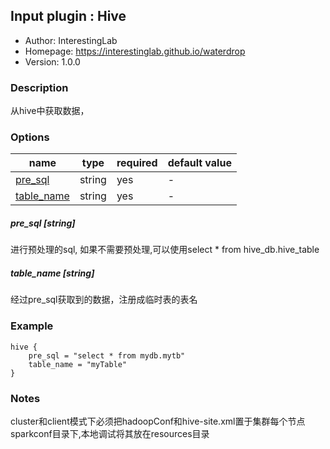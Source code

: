 ## Input plugin : Hive

* Author: InterestingLab
* Homepage: https://interestinglab.github.io/waterdrop
* Version: 1.0.0

### Description

从hive中获取数据，

### Options

| name | type | required | default value |
| --- | --- | --- | --- |
| [pre_sql](#pre_sql-string) | string | yes | - |
| [table_name](#table_name-string) | string | yes | - |


##### pre_sql [string]

进行预处理的sql, 如果不需要预处理,可以使用select * from hive_db.hive_table

##### table_name [string]

经过pre_sql获取到的数据，注册成临时表的表名



### Example

```
hive {
    pre_sql = "select * from mydb.mytb"
    table_name = "myTable"
}
```

### Notes
cluster和client模式下必须把hadoopConf和hive-site.xml置于集群每个节点sparkconf目录下,本地调试将其放在resources目录

